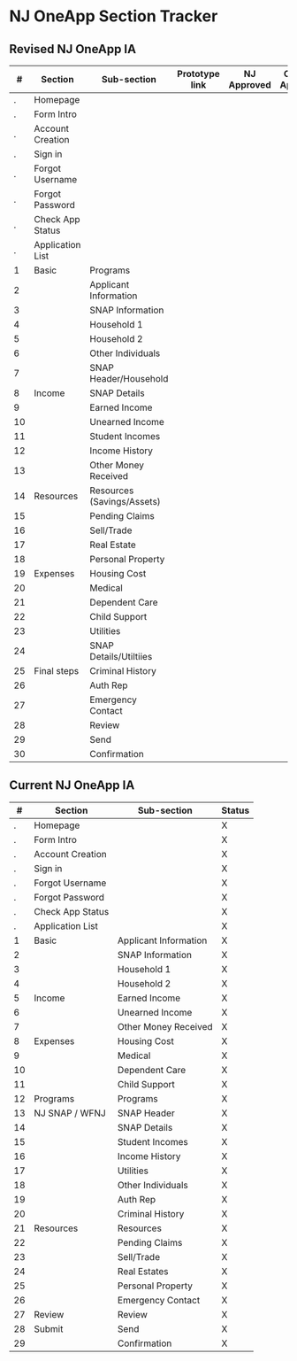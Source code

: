 # NJ OneApp Section Tracker

## Revised NJ OneApp IA
| #| Section          | Sub-section           | Prototype link | NJ Approved | Content Approved |
|--|------------------|-----------------------|-----------|-----------|-----------|
| .| Homepage         |                       |           |           |           |
| .| Form Intro       |                       |           |           |           |
| .| Account Creation |                       |           |           |           |
| .| Sign in          |                       |           |           |           |
| .| Forgot Username  |                       |           |           |           |
| .| Forgot Password  |                       |           |           |           |
| .| Check App Status |                       |           |           |           |
| .| Application List |                       |           |           |           |
| 1| Basic            | Programs              |           |           |           |
| 2|                  | Applicant Information |           |           |           |
| 3|                  | SNAP Information      |           |           |           |
| 4|                  | Household 1           |           |           |           |
| 5|                  | Household 2           |           |           |           |
| 6|                  | Other Individuals     |           |           |           |
| 7|                  | SNAP Header/Household |           |           |           |
| 8| Income           | SNAP Details          |           |           |           |
| 9|                  | Earned Income         |           |           |           |
|10|                  | Unearned Income       |           |           |           |
|11|                  | Student Incomes       |           |           |           |
|12|                  | Income History        |           |           |           |
|13|                  | Other Money Received  |           |           |           |
|14| Resources        | Resources (Savings/Assets) |      |      |      |
|15|                  | Pending Claims        |           |           |           |
|16|                  | Sell/Trade            |           |           |           |
|17|                  | Real Estate           |           |           |           |
|18|                  | Personal Property     |           |           |           |
|19| Expenses         | Housing Cost          |           |           |           |
|20|                  | Medical               |           |           |           |
|21|                  | Dependent Care        |           |           |           |
|22|                  | Child Support         |           |           |           |
|23|                  | Utilities             |           |           |           |
|24|                  | SNAP Details/Utiltiies |          |          |          |
|25| Final steps      | Criminal History      |           |           |           |
|26|                  | Auth Rep              |           |           |           |
|27|                  | Emergency Contact     |           |           |           |
|28|                  | Review                |           |           |           |
|29|                  | Send                  |           |           |           |
|30|                  | Confirmation          |           |           |           |

## Current NJ OneApp IA
| #| Section          | Sub-section           | Status |
|--|------------------|-----------------------|--------|
| .| Homepage         |                       | X      |
| .| Form Intro       |                       | X      |
| .| Account Creation |                       | X      |
| .| Sign in          |                       | X      |
| .| Forgot Username  |                       | X      |
| .| Forgot Password  |                       | X      |
| .| Check App Status |                       | X      |
| .| Application List |                       | X      |
| 1| Basic            | Applicant Information | X      |
| 2|                  | SNAP Information      | X      |
| 3|                  | Household 1           | X      |
| 4|                  | Household 2           | X      |
| 5| Income           | Earned Income         | X      |
| 6|                  | Unearned Income       | X      |
| 7|                  | Other Money Received  | X      |
| 8| Expenses         | Housing Cost          | X      |
| 9|                  | Medical               | X      |
|10|                  | Dependent Care        | X      |
|11|                  | Child Support         | X      |
|12| Programs         | Programs              | X      |
|13| NJ SNAP / WFNJ   | SNAP Header           | X      |
|14|                  | SNAP Details          | X      |
|15|                  | Student Incomes       | X      |
|16|                  | Income History        | X      |
|17|                  | Utilities             | X      |
|18|                  | Other Individuals     | X      |
|19|                  | Auth Rep              | X      |
|20|                  | Criminal History      | X      |
|21| Resources        | Resources             | X      |
|22|                  | Pending Claims        | X      |
|23|                  | Sell/Trade            | X      |
|24|                  | Real Estates          | X      |
|25|                  | Personal Property     | X      |
|26|                  | Emergency Contact     | X      |
|27| Review           | Review                | X      |
|28| Submit           | Send                  | X      |
|29|                  | Confirmation          | X      |
